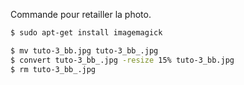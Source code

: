 Commande pour retailler la photo.

```bash
$ sudo apt-get install imagemagick
```

```bash
$ mv tuto-3_bb.jpg tuto-3_bb_.jpg 
$ convert tuto-3_bb_.jpg -resize 15% tuto-3_bb.jpg 
$ rm tuto-3_bb_.jpg
```

